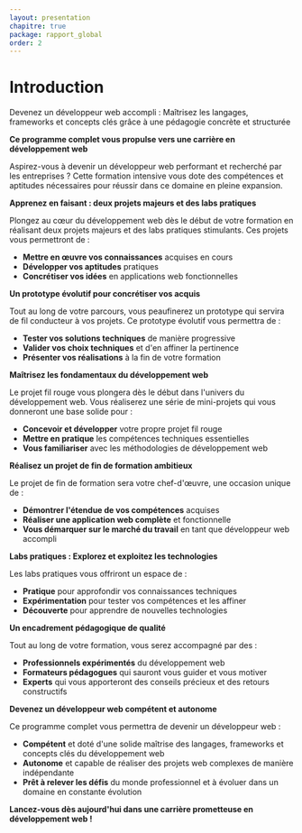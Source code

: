 ```yaml
---
layout: presentation
chapitre: true
package: rapport_global
order: 2
---
```


# Introduction 

Devenez un développeur web accompli : Maîtrisez les langages, frameworks et concepts clés grâce à une pédagogie concrète et structurée

**Ce programme complet vous propulse vers une carrière en développement web**

Aspirez-vous à devenir un développeur web performant et recherché par les entreprises ? Cette formation intensive vous dote des compétences et aptitudes nécessaires pour réussir dans ce domaine en pleine expansion. 

**Apprenez en faisant : deux projets majeurs et des labs pratiques**

Plongez au cœur du développement web dès le début de votre formation en réalisant deux projets majeurs et des labs pratiques stimulants. Ces projets vous permettront de :

* **Mettre en œuvre vos connaissances** acquises en cours
* **Développer vos aptitudes** pratiques
* **Concrétiser vos idées** en applications web fonctionnelles

**Un prototype évolutif pour concrétiser vos acquis**

Tout au long de votre parcours, vous peaufinerez un prototype qui servira de fil conducteur à vos projets. Ce prototype évolutif vous permettra de :

* **Tester vos solutions techniques** de manière progressive
* **Valider vos choix techniques** et d'en affiner la pertinence
* **Présenter vos réalisations** à la fin de votre formation

**Maîtrisez les fondamentaux du développement web**

Le projet fil rouge vous plongera dès le début dans l'univers du développement web. Vous réaliserez une série de mini-projets qui vous donneront une base solide pour :

* **Concevoir et développer** votre propre projet fil rouge
* **Mettre en pratique** les compétences techniques essentielles
* **Vous familiariser** avec les méthodologies de développement web

**Réalisez un projet de fin de formation ambitieux**

Le projet de fin de formation sera votre chef-d'œuvre, une occasion unique de :

* **Démontrer l'étendue de vos compétences** acquises
* **Réaliser une application web complète** et fonctionnelle
* **Vous démarquer sur le marché du travail** en tant que développeur web accompli

**Labs pratiques : Explorez et exploitez les technologies**

Les labs pratiques vous offriront un espace de :

* **Pratique** pour approfondir vos connaissances techniques
* **Expérimentation** pour tester vos compétences et les affiner
* **Découverte** pour apprendre de nouvelles technologies

**Un encadrement pédagogique de qualité**

Tout au long de votre formation, vous serez accompagné par des :

* **Professionnels expérimentés** du développement web
* **Formateurs pédagogues** qui sauront vous guider et vous motiver
* **Experts** qui vous apporteront des conseils précieux et des retours constructifs

**Devenez un développeur web compétent et autonome**

Ce programme complet vous permettra de devenir un développeur web :

* **Compétent** et doté d'une solide maîtrise des langages, frameworks et concepts clés du développement web
* **Autonome** et capable de réaliser des projets web complexes de manière indépendante
* **Prêt à relever les défis** du monde professionnel et à évoluer dans un domaine en constante évolution

**Lancez-vous dès aujourd'hui dans une carrière prometteuse en développement web !**
